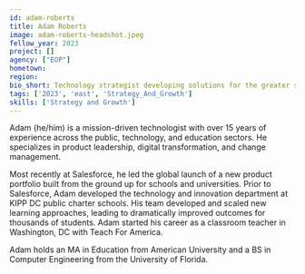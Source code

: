 ```yaml
---
id: adam-roberts
title: Adam Roberts
image: adam-roberts-headshot.jpeg
fellow_year: 2023
project: []
agency: ["EOP"]
hometown: 
region: 
bio_short: Technology strategist developing solutions for the greater societal good.
tags: ['2023', 'east', 'Strategy_And_Growth']
skills: ['Strategy and Growth']
---
```


Adam (he/him) is a mission-driven technologist with over 15 years of experience across the public, technology, and education sectors. He specializes in product leadership, digital transformation, and change management.

Most recently at Salesforce, he led the global launch of a new product portfolio built from the ground up for schools and universities. Prior to Salesforce, Adam developed the technology and innovation department at KIPP DC public charter schools. His team developed and scaled new learning approaches, leading to dramatically improved outcomes for thousands of students. Adam started his career as a classroom teacher in Washington, DC with Teach For America.

Adam holds an MA in Education from American University and a BS in Computer Engineering from the University of Florida.